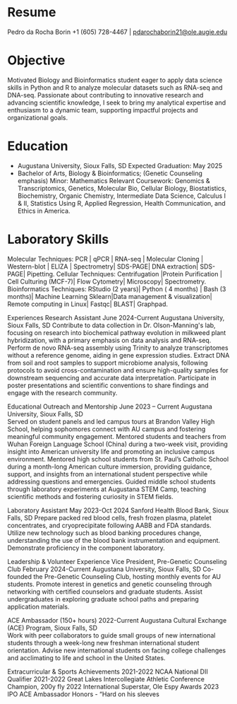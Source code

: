 # Resume
Pedro da Rocha Borin +1 (605) 728-4467 | pdarochaborin21@ole.augie.edu

# Objective

Motivated Biology and Bioinformatics student eager to apply data science skills in Python and R to analyze molecular datasets such as RNA-seq and DNA-seq. Passionate about contributing to innovative research and advancing scientific knowledge, I seek to bring my analytical expertise and enthusiasm to a dynamic team, supporting impactful projects and organizational goals.

# Education                                                                                                                         
* Augustana University, Sioux Falls, SD      		                                          Expected Graduation: May 2025
* Bachelor of Arts, Biology & Bioinformatics; (Genetic Counseling emphasis)
Minor: Mathematics
Relevant Coursework: Genomics & Transcriptomics, Genetics, Molecular Bio, Cellular Biology, Biostatistics, Biochemistry, Organic Chemistry, Intermediate Data Science, Calculus I & II, Statistics Using R, Applied Regression, Health Communication, and Ethics in America. 
                                                                                                                        
# Laboratory Skills
Molecular Techniques: PCR | qPCR | RNA-seq | Molecular Cloning | Western-blot | ELIZA | Spectrometry| SDS-PAGE| DNA extraction| SDS-PAGE| Pipetting.
Cellular Techniques: Centrifugation |Protein Purification | Cell Culturing (MCF-7)| Flow Cytometry| Microscopy| Spectrometry.
Bioinformatics Techniques: RStudio (2 years)| Python ( 4 months) | Bash (3 months)| Machine Learning Sklearn|Data management & visualization| Remote computing in Linux| Fastqc| BLAST| Graphpad.


Experiences
Research Assistant	                     	  			                                      June 2024-Current
Augustana University, Sioux Falls, SD
Contribute to data collection in Dr. Olson-Manning's lab, focusing on research into biochemical pathway evolution in milkweed plant hybridization, with a primary emphasis on data analysis and RNA-seq.
Perform de novo RNA-seq assembly using Trinity to analyze transcriptomes without a reference genome, aiding in gene expression studies.
Extract DNA from soil and root samples to support microbiome analysis, following protocols to avoid cross-contamination and ensure high-quality samples for downstream sequencing and accurate data interpretation.
Participate in poster presentations and scientific conventions to share findings and engage with the research community.

Educational Outreach and Mentorship						          June 2023 – Current
Augustana University,  Sioux Falls, SD								
Served on student panels and led campus tours at Brandon Valley High School, helping sophomores connect with AU campus and fostering meaningful community engagement.
Mentored students and teachers from Wuhan Foreign Language School (China) during a two-week visit, providing insight into American university life and promoting an inclusive campus environment.
Mentored high school students from St. Paul’s Catholic School during a month-long American culture immersion, providing guidance, support, and insights from an international student perspective while addressing questions and emergencies.
Guided middle school students through laboratory experiments at Augustana STEM Camp, teaching scientific methods and fostering curiosity in STEM fields.

Laboratory Assistant	                     	     		                                                     May 2023-Oct 2024
Sanford Health Blood Bank, Sioux Falls, SD
Prepare packed red blood cells, fresh frozen plasma, platelet concentrates, and cryoprecipitate following AABB and FDA standards. 
Utilize new technology such  as blood banking procedures change, understanding the use of the blood bank instrumentation and equipment. Demonstrate proficiency in the component laboratory.

Leadership & Volunteer Experience 
Vice President, Pre-Genetic Counseling Club 				                   February 2024-Current
Augustana University, Sioux Falls, SD
Co-founded the Pre-Genetic Counseling Club, hosting monthly events for AU students.
Promote interest in genetics and genetic counseling through networking with certified counselors and graduate students.
Assist undergraduates in exploring graduate school paths and preparing application materials.

ACE Ambassador (150+ hours)      							       2022-Current 
Augustana Cultural Exchange (ACE) Program, Sioux Falls, SD	                                                                  
Work with peer collaborators to guide small groups of new international students through a week-long new freshman international student orientation.
Advise new international students on facing college challenges and acclimating to life and school in the United States.

Extracurricular & Sports Achievements
2021-2022 NCAA National DII Qualifier
2021-2022 Great Lakes Intercollegiate Athletic Conference Champion, 200y fly
2022 International Superstar, Ole Espy Awards
2023 IPO ACE Ambassador Honors - “Hard on his sleeves
  
